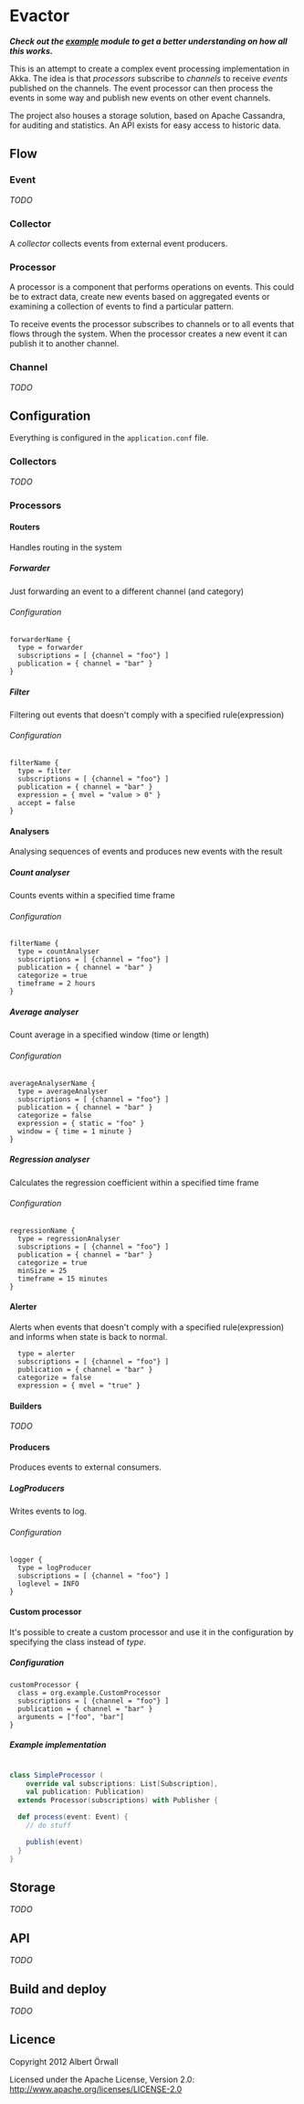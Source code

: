 Evactor
=====================
***Check out the [example](https://github.com/aorwall/evactor-twitter) module to get a better understanding on how all this works.***

This is an attempt to create a complex event processing implementation in Akka. The idea is that *processors* subscribe to *channels* to receive *events* published on the channels. The event processor can then process the events in some way and publish new events on other event channels. 

The project also houses a storage solution, based on Apache Cassandra, for auditing and statistics. An API exists for easy access to historic data.


Flow
---------------------

### Event
*TODO*

### Collector
A *collector* collects events from external event producers. 

### Processor
A processor is a component that performs operations on events. This could be to extract data, create new events based on aggregated events or examining a collection of events to find a particular pattern.

To receive events the processor subscribes to channels or to all events that flows through the system. When the processor creates a new event it can publish it to another channel.

### Channel
*TODO*


Configuration
---------------------
Everything is configured in the `application.conf` file.

### Collectors
*TODO*

### Processors

#### Routers
Handles routing in the system

##### Forwarder
Just forwarding an event to a different channel (and category)

###### Configuration
```text
forwarderName {
  type = forwarder
  subscriptions = [ {channel = "foo"} ]
  publication = { channel = "bar" }
}
```

##### Filter
Filtering out events that doesn't comply with a specified rule(expression)

###### Configuration
```text
filterName {
  type = filter
  subscriptions = [ {channel = "foo"} ]
  publication = { channel = "bar" } 
  expression = { mvel = "value > 0" }
  accept = false
}
```

#### Analysers
Analysing sequences of events and produces new events with the result 

##### Count analyser
Counts events within a specified time frame

###### Configuration
```text
filterName {
  type = countAnalyser
  subscriptions = [ {channel = "foo"} ]
  publication = { channel = "bar" } 
  categorize = true
  timeframe = 2 hours
}
```
##### Average analyser
Count average in a specified window (time or length)

###### Configuration
```text
averageAnalyserName {
  type = averageAnalyser
  subscriptions = [ {channel = "foo"} ]
  publication = { channel = "bar" }
  categorize = false
  expression = { static = "foo" }
  window = { time = 1 minute }
}
```
##### Regression analyser
Calculates the regression coefficient within a specified time frame

###### Configuration
```text
regressionName {
  type = regressionAnalyser
  subscriptions = [ {channel = "foo"} ]
  publication = { channel = "bar" } 
  categorize = true
  minSize = 25
  timeframe = 15 minutes
}
```

#### Alerter
Alerts when events that doesn't comply with a specified rule(expression) and informs when state is back to normal.

```text
  type = alerter
  subscriptions = [ {channel = "foo"} ]
  publication = { channel = "bar" } 
  categorize = false
  expression = { mvel = "true" }
```

#### Builders
*TODO*

#### Producers
Produces events to external consumers.

##### LogProducers
Writes events to log.

###### Configuration
```text
logger {
  type = logProducer
  subscriptions = [ {channel = "foo"} ]
  loglevel = INFO
}
```

#### Custom processor
It's possible to create a custom processor and use it in the configuration by specifying the class instead of *type*.

##### Configuration
```text
customProcessor {
  class = org.example.CustomProcessor
  subscriptions = [ {channel = "foo"} ]
  publication = { channel = "bar" } 
  arguments = ["foo", "bar"]
}
```

##### Example implementation
```scala

class SimpleProcessor (
    override val subscriptions: List[Subscription],
    val publication: Publication)
  extends Processor(subscriptions) with Publisher {

  def process(event: Event) {
    // do stuff

    publish(event)
  }
}

```


Storage
---------------------
*TODO*

API
---------------------
*TODO*

Build and deploy
---------------------
*TODO*

Licence
---------------------
Copyright 2012 Albert Örwall

Licensed under the Apache License, Version 2.0: http://www.apache.org/licenses/LICENSE-2.0
